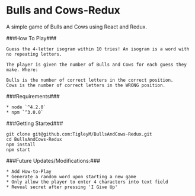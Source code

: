 # Bulls and Cows-Redux

A simple game of Bulls and Cows using React and Redux.

###How To Play###
```
Guess the 4-letter isogram within 10 tries! An isogram is a word with no repeating letters. 

The player is given the number of Bulls and Cows for each guess they make. Where: 

Bulls is the number of correct letters in the correct position. 
Cows is the number of correct letters in the WRONG position. 
```

###Requirements###
```
* node `^4.2.0`
* npm `^3.0.0`
```

###Getting Started###
```
git clone git@github.com:TigleyM/BullsAndCows-Redux.git
cd BullsAndCows-Redux
npm install
npm start
```
###Future Updates/Modifications:###
```
* Add How-to-Play 
* Generate a random word upon starting a new game
* Only allow the player to enter 4 characters into text field
* Reveal secret after pressing 'I Give Up' 
```
